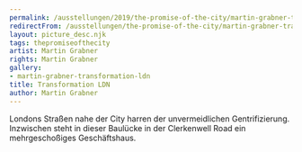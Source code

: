 ```yaml
---
permalink: /ausstellungen/2019/the-promise-of-the-city/martin-grabner-transformation-ldn/
redirectFrom: /ausstellungen/the-promise-of-the-city/martin-grabner-transformation-ldn/
layout: picture_desc.njk
tags: thepromiseofthecity
artist: Martin Grabner
rights: Martin Grabner
gallery:
- martin-grabner-transformation-ldn
title: Transformation LDN
author: Martin Grabner
---
```



Londons Straßen nahe der City harren der unvermeidlichen Gentrifizierung. Inzwischen steht in dieser Baulücke in der Clerkenwell Road ein mehrgeschoßiges Geschäftshaus.

